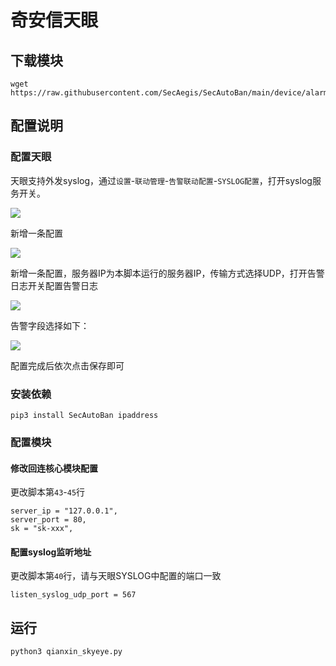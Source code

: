 # 奇安信天眼

## 下载模块

```
wget https://raw.githubusercontent.com/SecAegis/SecAutoBan/main/device/alarm/qianxin_skyeye/qianxin_skyeye.py
```

## 配置说明

### 配置天眼

天眼支持外发syslog，通过`设置`-`联动管理`-`告警联动配置`-`SYSLOG配置`，打开syslog服务开关。

![](./img/1.jpg)

新增一条配置

![](./img/2.jpg)

新增一条配置，服务器IP为本脚本运行的服务器IP，传输方式选择UDP，打开告警日志开关配置告警日志

![](./img/3.jpg)

告警字段选择如下：

![](./img/4.jpg)

配置完成后依次点击保存即可

### 安装依赖

```
pip3 install SecAutoBan ipaddress
```

### 配置模块

#### 修改回连核心模块配置

更改脚本第`43`-`45`行

```
server_ip = "127.0.0.1",
server_port = 80,
sk = "sk-xxx",
```

#### 配置syslog监听地址

更改脚本第`40`行，请与天眼SYSLOG中配置的端口一致

```
listen_syslog_udp_port = 567
```

## 运行

```shell
python3 qianxin_skyeye.py
```